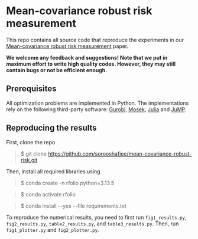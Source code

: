 # Mean-covariance robust risk measurement
This repo contains all source code that reproduce the experiments in our [Mean-covariance robust risk measurement](https://arxiv.org/pdf/2112.09959) paper.

**We welcome any feedback and suggestions! Note that we put in maximum effort to write high quality codes. However, they may still contain bugs or not be efficient enough.**

## Prerequisites
All optimization problems are implemented in Python. The implementations rely on the following third-party software: [Gurobi](https://www.gurobi.com/), [Mosek](https://www.mosek.com/), [Julia](https://julialang.org/) and [JuMP](https://jump.dev/JuMP.jl/stable/).

## Reproducing the results
First, clone the repo

> $ git clone https://github.com/sorooshafiee/mean-covariance-robust-risk.git

Then, install all required libraries using

> $ conda create -n rfolio python=3.13.5

> $ conda activate rfolio

> $ conda install --yes --file requirements.txt

To reproduce the numerical results, you need to first run `fig1_results.py`, `fig2_results.py`, `table2_results.py`, and `table3_results.py`. Then, run `fig1_plotter.py` and `fig2_plotter.py`.
